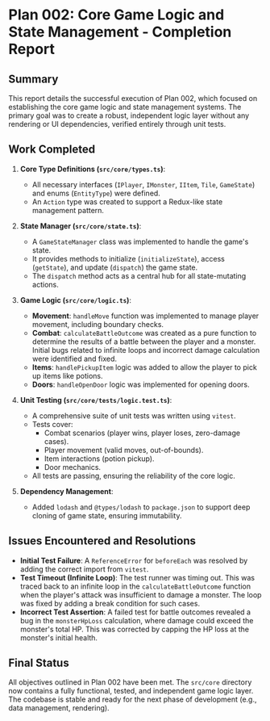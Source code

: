 # Plan 002: Core Game Logic and State Management - Completion Report

## Summary

This report details the successful execution of Plan 002, which focused on establishing the core game logic and state management systems. The primary goal was to create a robust, independent logic layer without any rendering or UI dependencies, verified entirely through unit tests.

## Work Completed

1.  **Core Type Definitions (`src/core/types.ts`)**:
    - All necessary interfaces (`IPlayer`, `IMonster`, `IItem`, `Tile`, `GameState`) and enums (`EntityType`) were defined.
    - An `Action` type was created to support a Redux-like state management pattern.

2.  **State Manager (`src/core/state.ts`)**:
    - A `GameStateManager` class was implemented to handle the game's state.
    - It provides methods to initialize (`initializeState`), access (`getState`), and update (`dispatch`) the game state.
    - The `dispatch` method acts as a central hub for all state-mutating actions.

3.  **Game Logic (`src/core/logic.ts`)**:
    - **Movement**: `handleMove` function was implemented to manage player movement, including boundary checks.
    - **Combat**: `calculateBattleOutcome` was created as a pure function to determine the results of a battle between the player and a monster. Initial bugs related to infinite loops and incorrect damage calculation were identified and fixed.
    - **Items**: `handlePickupItem` logic was added to allow the player to pick up items like potions.
    - **Doors**: `handleOpenDoor` logic was implemented for opening doors.

4.  **Unit Testing (`src/core/tests/logic.test.ts`)**:
    - A comprehensive suite of unit tests was written using `vitest`.
    - Tests cover:
        - Combat scenarios (player wins, player loses, zero-damage cases).
        - Player movement (valid moves, out-of-bounds).
        - Item interactions (potion pickup).
        - Door mechanics.
    - All tests are passing, ensuring the reliability of the core logic.

5.  **Dependency Management**:
    - Added `lodash` and `@types/lodash` to `package.json` to support deep cloning of game state, ensuring immutability.

## Issues Encountered and Resolutions

-   **Initial Test Failure**: A `ReferenceError` for `beforeEach` was resolved by adding the correct import from `vitest`.
-   **Test Timeout (Infinite Loop)**: The test runner was timing out. This was traced back to an infinite loop in the `calculateBattleOutcome` function when the player's attack was insufficient to damage a monster. The loop was fixed by adding a break condition for such cases.
-   **Incorrect Test Assertion**: A failed test for battle outcomes revealed a bug in the `monsterHpLoss` calculation, where damage could exceed the monster's total HP. This was corrected by capping the HP loss at the monster's initial health.

## Final Status

All objectives outlined in Plan 002 have been met. The `src/core` directory now contains a fully functional, tested, and independent game logic layer. The codebase is stable and ready for the next phase of development (e.g., data management, rendering).
